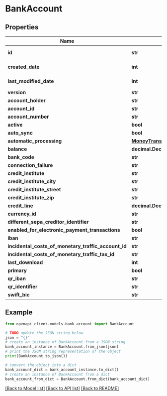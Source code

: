 # BankAccount


## Properties

Name | Type | Description | Notes
------------ | ------------- | ------------- | -------------
**id** | **str** |  | [optional] [readonly] 
**created_date** | **int** |  | [optional] [readonly] 
**last_modified_date** | **int** |  | [optional] [readonly] 
**version** | **str** |  | [optional] 
**account_holder** | **str** |  | [optional] 
**account_id** | **str** |  | [optional] 
**account_number** | **str** |  | [optional] 
**active** | **bool** |  | [optional] 
**auto_sync** | **bool** |  | [optional] 
**automatic_processing** | [**MoneyTransactionProcessingStrategy**](MoneyTransactionProcessingStrategy.md) |  | [optional] 
**balance** | **decimal.Decimal** |  | [optional] 
**bank_code** | **str** |  | [optional] 
**connection_failure** | **str** |  | [optional] 
**credit_institute** | **str** |  | [optional] 
**credit_institute_city** | **str** |  | [optional] 
**credit_institute_street** | **str** |  | [optional] 
**credit_institute_zip** | **str** |  | [optional] 
**credit_line** | **decimal.Decimal** |  | [optional] 
**currency_id** | **str** |  | [optional] 
**different_sepa_creditor_identifier** | **str** |  | [optional] 
**enabled_for_electronic_payment_transactions** | **bool** |  | [optional] 
**iban** | **str** |  | [optional] 
**incidental_costs_of_monetary_traffic_account_id** | **str** |  | [optional] 
**incidental_costs_of_monetary_traffic_tax_id** | **str** |  | [optional] 
**last_download** | **int** |  | [optional] 
**primary** | **bool** |  | [optional] 
**qr_iban** | **str** |  | [optional] 
**qr_identifier** | **str** |  | [optional] 
**swift_bic** | **str** |  | [optional] 

## Example

```python
from openapi_client.models.bank_account import BankAccount

# TODO update the JSON string below
json = "{}"
# create an instance of BankAccount from a JSON string
bank_account_instance = BankAccount.from_json(json)
# print the JSON string representation of the object
print(BankAccount.to_json())

# convert the object into a dict
bank_account_dict = bank_account_instance.to_dict()
# create an instance of BankAccount from a dict
bank_account_from_dict = BankAccount.from_dict(bank_account_dict)
```
[[Back to Model list]](../README.md#documentation-for-models) [[Back to API list]](../README.md#documentation-for-api-endpoints) [[Back to README]](../README.md)


